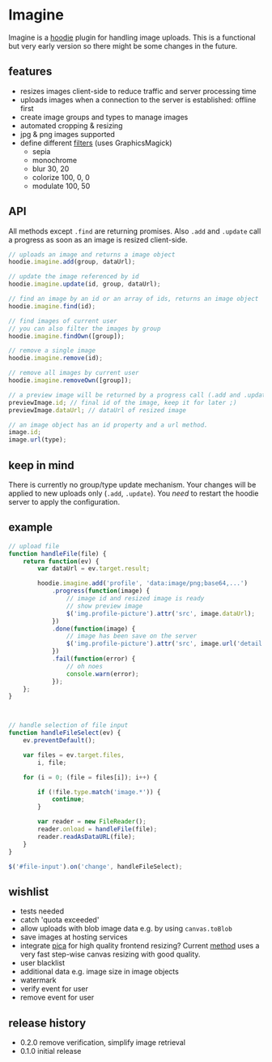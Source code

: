 # Imagine

Imagine is a [hoodie](//hood.ie) plugin for handling image uploads. This is a functional but very early version so there might be some changes in the future.

## features
- resizes images client-side to reduce traffic and server processing time
- uploads images when a connection to the server is established: offline first
- create image groups and types to manage images
- automated cropping & resizing
- jpg & png images supported
- define different [filters](http://aheckmann.github.io/gm/docs.html) (uses GraphicsMagick)
    + sepia
    + monochrome
    + blur 30, 20
    + colorize 100, 0, 0
    + modulate 100, 50


## API
All methods except `.find` are returning promises. Also `.add` and `.update` call a progress as soon as an image is resized client-side.
```javascript
// uploads an image and returns a image object
hoodie.imagine.add(group, dataUrl);

// update the image referenced by id
hoodie.imagine.update(id, group, dataUrl);

// find an image by an id or an array of ids, returns an image object
hoodie.imagine.find(id);

// find images of current user
// you can also filter the images by group
hoodie.imagine.findOwn([group]);

// remove a single image
hoodie.imagine.remove(id);

// remove all images by current user
hoodie.imagine.removeOwn([group]);

// a preview image will be returned by a progress call (.add and .update only)
previewImage.id; // final id of the image, keep it for later ;)
previewImage.dataUrl; // dataUrl of resized image

// an image object has an id property and a url method. 
image.id;
image.url(type);
```


## keep in mind
There is currently no group/type update mechanism. Your changes will be applied to new uploads only (`.add`, `.update`). You *need* to restart the hoodie server to apply the configuration.


## example
```javascript
// upload file
function handleFile(file) {
    return function(ev) {
        var dataUrl = ev.target.result;

        hoodie.imagine.add('profile', 'data:image/png;base64,...')
            .progress(function(image) {
                // image id and resized image is ready                
                // show preview image
                $('img.profile-picture').attr('src', image.dataUrl);
            })
            .done(function(image) {
                // image has been save on the server
                $('img.profile-picture').attr('src', image.url('detail'));
            })
            .fail(function(error) {
                // oh noes
                console.warn(error);
            });        
    };
}



// handle selection of file input
function handleFileSelect(ev) {
    ev.preventDefault();

    var files = ev.target.files,
        i, file;

    for (i = 0; (file = files[i]); i++) {

        if (!file.type.match('image.*')) {
            continue;
        }

        var reader = new FileReader();
        reader.onload = handleFile(file);
        reader.readAsDataURL(file);
    }
}

$('#file-input').on('change', handleFileSelect);
```


## wishlist
- tests needed
- catch 'quota exceeded'
- allow uploads with blob image data e.g. by using `canvas.toBlob`
- save images at hosting services
- integrate [pica](https://github.com/nodeca/pica) for high quality frontend resizing? Current [method](http://stackoverflow.com/questions/17861447/html5-canvas-drawimage-how-to-apply-antialiasing) uses a very fast step-wise canvas resizing with good quality.
- user blacklist
- additional data e.g. image size in image objects
- watermark
- verify event for user
- remove event for user


## release history
- 0.2.0 remove verification, simplify image retrieval
- 0.1.0 initial release
